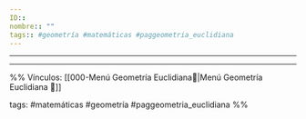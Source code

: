 ```yaml
---
ID:: 
nombre:: ""
tags:: #geometría #matemáticas #paggeometria_euclidiana
---
```

___


















___

%%
Vínculos:
[[000-Menú Geometría Euclidiana📃|Menú Geometría Euclidiana 📃]] 

tags:
#matemáticas #geometría  #paggeometria_euclidiana 
%%